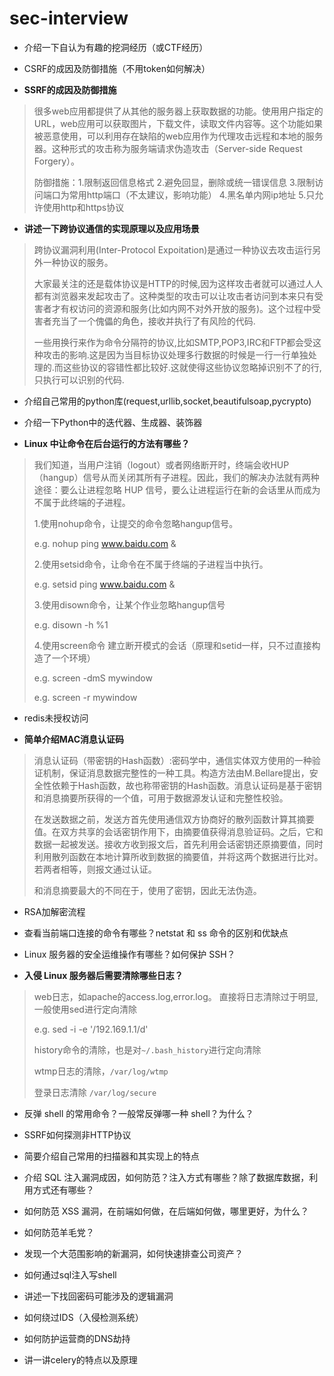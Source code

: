 # sec-interview
 
- 介绍一下自认为有趣的挖洞经历（或CTF经历）

- CSRF的成因及防御措施（不用token如何解决）	

- **SSRF的成因及防御措施**

>很多web应用都提供了从其他的服务器上获取数据的功能。使用用户指定的URL，web应用可以获取图片，下载文件，读取文件内容等。这个功能如果被恶意使用，可以利用存在缺陷的web应用作为代理攻击远程和本地的服务器。这种形式的攻击称为服务端请求伪造攻击（Server-side Request Forgery）。
>	
>防御措施：1.限制返回信息格式 2.避免回显，删除或统一错误信息 3.限制访问端口为常用http端口（不太建议，影响功能） 4.黑名单内网ip地址 5.只允许使用http和https协议
	
- **讲述一下跨协议通信的实现原理以及应用场景**
	
>跨协议漏洞利用(Inter-Protocol Expoitation)是通过一种协议去攻击运行另外一种协议的服务。
>	
>大家最关注的还是载体协议是HTTP的时候,因为这样攻击者就可以通过人人都有浏览器来发起攻击了。这种类型的攻击可以让攻击者访问到本来只有受害者才有权访问的资源和服务(比如内网不对外开放的服务)。这个过程中受害者充当了一个傀儡的角色，接收并执行了有风险的代码.
>
>一些用换行来作为命令分隔符的协议,比如SMTP,POP3,IRC和FTP都会受这种攻击的影响.这是因为当目标协议处理多行数据的时候是一行一行单独处理的.而这些协议的容错性都比较好.这就使得这些协议忽略掉识别不了的行,只执行可以识别的代码.

- 介绍自己常用的python库(request,urllib,socket,beautifulsoap,pycrypto)

- 介绍一下Python中的迭代器、生成器、装饰器

- **Linux 中让命令在后台运行的方法有哪些？**

>我们知道，当用户注销（logout）或者网络断开时，终端会收HUP（hangup）信号从而关闭其所有子进程。因此，我们的解决办法就有两种途径：要么让进程忽略 HUP 信号，要么让进程运行在新的会话里从而成为不属于此终端的子进程。
>	
>1.使用nohup命令，让提交的命令忽略hangup信号。
>	
>e.g. nohup ping www.baidu.com &
>	
>2.使用setsid命令，让命令在不属于终端的子进程当中执行。
>	
>e.g. setsid ping www.baidu.com &
>	
>3.使用disown命令，让某个作业忽略hangup信号
>	
>e.g. disown -h %1
>	
>4.使用screen命令 建立断开模式的会话（原理和setid一样，只不过直接构造了一个环境）
>	
>e.g. screen -dmS mywindow
>
>e.g. screen -r mywindow

- redis未授权访问

- **简单介绍MAC消息认证码**

>消息认证码（带密钥的Hash函数）:密码学中，通信实体双方使用的一种验证机制，保证消息数据完整性的一种工具。构造方法由M.Bellare提出，安全性依赖于Hash函数，故也称带密钥的Hash函数。消息认证码是基于密钥和消息摘要所获得的一个值，可用于数据源发认证和完整性校验。
>	
>在发送数据之前，发送方首先使用通信双方协商好的散列函数计算其摘要值。在双方共享的会话密钥作用下，由摘要值获得消息验证码。之后，它和数据一起被发送。接收方收到报文后，首先利用会话密钥还原摘要值，同时利用散列函数在本地计算所收到数据的摘要值，并将这两个数据进行比对。若两者相等，则报文通过认证。
>	
>和消息摘要最大的不同在于，使用了密钥，因此无法伪造。

- RSA加解密流程

- 查看当前端口连接的命令有哪些？netstat 和 ss 命令的区别和优缺点

- Linux 服务器的安全运维操作有哪些？如何保护 SSH？

- **入侵 Linux 服务器后需要清除哪些日志？**
>web日志，如apache的access.log,error.log。
直接将日志清除过于明显,一般使用sed进行定向清除
>
>e.g.  sed -i -e '/192\.169\.1\.1/d'
>
>history命令的清除，也是对`~/.bash_history`进行定向清除
>
>wtmp日志的清除，`/var/log/wtmp`
>
>登录日志清除 `/var/log/secure`

- 反弹 shell 的常用命令？一般常反弹哪一种 shell？为什么？

- SSRF如何探测非HTTP协议

- 简要介绍自己常用的扫描器和其实现上的特点

- 介绍 SQL 注入漏洞成因，如何防范？注入方式有哪些？除了数据库数据，利用方式还有哪些？

- 如何防范 XSS 漏洞，在前端如何做，在后端如何做，哪里更好，为什么？

- 如何防范羊毛党？

- 发现一个大范围影响的新漏洞，如何快速排查公司资产？

- 如何通过sql注入写shell

- 讲述一下找回密码可能涉及的逻辑漏洞

- 如何绕过IDS（入侵检测系统）

- 如何防护运营商的DNS劫持

- 讲一讲celery的特点以及原理












